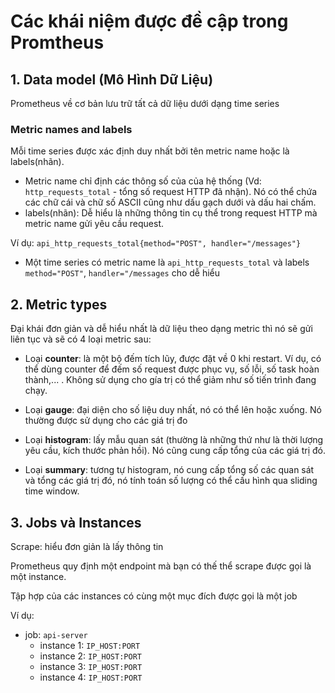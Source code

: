 # Các khái niệm được đề cập trong Promtheus 

## 1. Data model (Mô Hình Dữ Liệu)

Prometheus về cơ bản lưu trữ tất cả dữ liệu dưới dạng time series

### Metric names and labels

Mỗi time series được xác định duy nhất bởi tên metric name hoặc là labels(nhãn).

- Metric name chỉ định các thông số của của hệ thống (Vd: `http_requests_total` - tổng số request HTTP đã nhận). Nó có thể chứa các chữ cái và chữ số ASCII cũng như dấu gạch dưới và dấu hai chấm.
- labels(nhãn): Dễ hiểu là những thông tin cụ thể trong request HTTP mà metric name gửi yêu cầu request.

Ví dụ:
        `api_http_requests_total{method="POST", handler="/messages"}`

- Một time series có metric name là `api_http_requests_total` và labels `method="POST"`, `handler="/messages` cho dễ hiểu

## 2. Metric types 

Đại khái đơn giản và dễ hiểu nhất là dữ liệu theo dạng metric thì nó sẽ gửi liên tục và sẽ có 4 loại metric sau:

- Loại **counter**: là một bộ đếm tích lũy, được đặt về 0 khi restart. Ví dụ, có thể dùng counter để đếm số request được phục vụ, số lỗi, số task hoàn thành,...
. Không sử dụng cho gía trị có thể giảm như số tiến trình đang chạy.

- Loại **gauge**: đại diện cho số liệu duy nhất, nó có thể lên hoặc xuống. Nó thường được sử dụng cho các giá trị đo

- Loại **histogram**: lấy mẫu quan sát (thường là những thứ như là thời lượng yêu cầu, kích thước phản hồi). Nó cũng cung cấp tổng của các giá trị đó.

- Loại **summary**: tương tự histogram, nó cung cấp tổng số các quan sát và tổng các giá trị đó, nó tính toán số lượng có thể cấu hình qua sliding time window.

## 3. Jobs và Instances

Scrape: hiểu đơn giản là lấy thông tin

Prometheus quy định một endpoint mà bạn có thế thể scrape được gọi là một instance. 

Tập hợp của các instances có cùng một mục đích được gọi là một job 

Ví dụ: 

- job: `api-server`
    + instance 1: `IP_HOST:PORT`
    + instance 2: `IP_HOST:PORT`
    + instance 3: `IP_HOST:PORT`
    + instance 4: `IP_HOST:PORT`